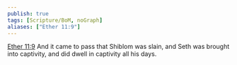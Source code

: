 ```yaml
---
publish: true
tags: [Scripture/BoM, noGraph]
aliases: ["Ether 11:9"]
---
```

[Ether 11:9](https://churchofjesuschrist.org/study/scriptures/bofm/ether/11?lang=eng&id=p9#p9) And it came to pass that Shiblom was slain, and Seth was brought into captivity, and did dwell in captivity all his days.
